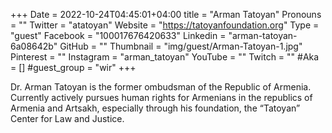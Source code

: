 +++
Date = 2022-10-24T04:45:01+04:00
title = "Arman Tatoyan"
Pronouns = ""
Twitter = "atatoyan"
Website = "https://tatoyanfoundation.org"
Type = "guest"
Facebook = "100017676420633"
Linkedin = "arman-tatoyan-6a08642b"
GitHub = ""
Thumbnail = "img/guest/Arman-Tatoyan-1.jpg"
Pinterest = ""
Instagram = "arman_tatoyan"
YouTube = ""
Twitch = ""
#Aka = []
#guest_group = "wir"
+++

Dr. Arman Tatoyan is the former ombudsman of the Republic of Armenia. Currently actively pursues human rights for Armenians in the republics of Armenia and Artsakh, especially through his foundation, the “Tatoyan” Center for Law and Justice.
